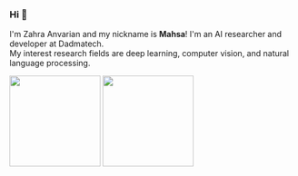 ### Hi 👋

I'm Zahra Anvarian and my nickname is <b>Mahsa</b>!
I'm an AI researcher and developer at Dadmatech. <br>
My interest research fields are deep learning, computer vision, and natural language processing.

<img style="height: 10rem" src="https://github-readme-stats.vercel.app/api?username=mahsawz&theme=prussian&show_icons=true&include_all_commits=true&hide_border=true"> <img style="height: 10rem" src="https://github-readme-stats.vercel.app/api/top-langs/?username=mahsawz&layout=compact&theme=prussian&hide_border=true">
